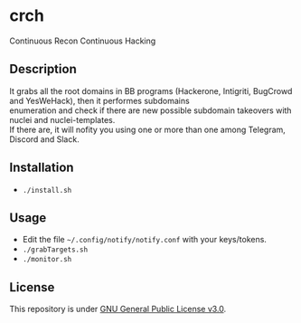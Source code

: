 # crch
Continuous Recon Continuous Hacking

## Description

It grabs all the root domains in BB programs (Hackerone, Intigriti, BugCrowd and YesWeHack), then it performes subdomains  
enumeration and check if there are new possible subdomain takeovers with nuclei and nuclei-templates.  
If there are, it will nofity you using one or more than one among Telegram, Discord and Slack.

## Installation

- `./install.sh`

## Usage

- Edit the file `~/.config/notify/notify.conf` with your keys/tokens.
- `./grabTargets.sh`
- `./monitor.sh`

## License

This repository is under [GNU General Public License v3.0](https://github.com/Fricciolosa-Red-Team/crch/blob/main/LICENSE).
